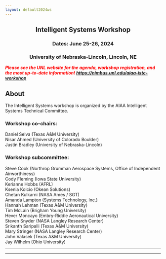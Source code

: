 ```yaml
---
layout: default2024ws
---
```


<h2 align="center">Intelligent Systems Workshop</h2>
<h3 align="center">Dates: June 25-26, 2024</h3>
<h3 align="center">University of Nebraska-Lincoln, Lincoln, NE</h3>

<p style="color:red;"><i><b>Please see the UNL website for the agenda, workshop registration, and the most up-to-date information! <a href="https://nimbus.unl.edu/aiaa-istc-workshop">https://nimbus.unl.edu/aiaa-istc-workshop</a></b></i></p>

## About
The Intelligent Systems workshop is organized by the AIAA Intelligent Systems Technical Committee.

### Workshop co-chairs:
Daniel Selva (Texas A&M University)  
Nisar Ahmed (University of Colorado Boulder)  
Justin Bradley (University of Nebraska-Lincoln)  

### Workshop subcommittee:
Steve Cook (Northrop Grumman Aerospace Systems, Office of Independent Airworthiness)  
Cody Fleming (Iowa State University)  
Kerianne Hobbs (AFRL)  
Ksenia Kolcio (Okean Solutions)  
Chetan Kulkarni (NASA Ames / SGT)  
Amanda Lampton (Systems Technology, Inc.)  
Hannah Lehman (Texas A&M University)  
Tim McLain (Brigham Young University)  
Hever Moncayo (Embry-Riddle Aeronautical University)  
Steven Snyder (NASA Langley Research Center)  
Srikanth Saripalli (Texas A&M University)  
Mary Stringer (NASA Langley Research Center)  
John Valasek (Texas A&M University)  
Jay Wilhelm (Ohio University)  


* * *
* * *

<!-- --end-of-page-- -->
